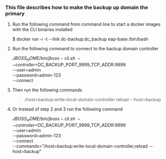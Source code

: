 ### This file describes how to make the backup up domain the primary


1. Run the following command from command line to start a docker images with the CLI binaries installed

    $ docker run -i -t --link dc-backup:dc_backup eap-base /bin/bash

2. Run the following command to connect to the backup domain controller

    $JBOSS_HOME/bin/jboss-cli.sh \
        --controller=$DC_BACKUP_PORT_9999_TCP_ADDR:9999 \
	    --user=admin \
	    --password=admin-123 \
	    --connect
	    
3. Then run the following commands

    > /host=backup:write-local-domain-controller
    > reload --host=backup

4. Or Instead of step 2 and 3 run the following command
	    
    $JBOSS_HOME/bin/jboss-cli.sh \
        --controller=$DC_BACKUP_PORT_9999_TCP_ADDR:9999 \
	    --user=admin \
	    --password=admin-123 \
	    --connect \
	    --commands="/host=backup:write-local-domain-controller,reload --host=backup"





